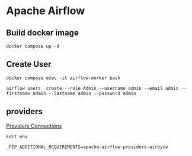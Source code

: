 # Apache Airflow

## Build docker image

```
docker compose up -d
```

## Create User

```
docker compose exec -it airflow-worker bash

airflow users  create --role Admin --username admin --email admin --firstname admin --lastname admin --password admin
```

## providers

[Providers Connections](https://registry.astronomer.io/providers)

```
Edit env

_PIP_ADDITIONAL_REQUIREMENTS=apache-airflow-providers-airbyte
```
